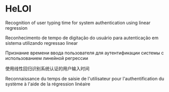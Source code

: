 # HeLOI

Recognition of user typing time for system authentication using linear regression

Reconhecimento de tempo de digitação do usuário para autenticação em sistema utilizando regressao linear

Признание времени ввода пользователя для аутентификации системы с использованием линейной регрессии

使用线性回归识别系统认证的用户输入时间

Reconnaissance du temps de saisie de l'utilisateur pour l'authentification du système à l'aide de la régression linéaire
